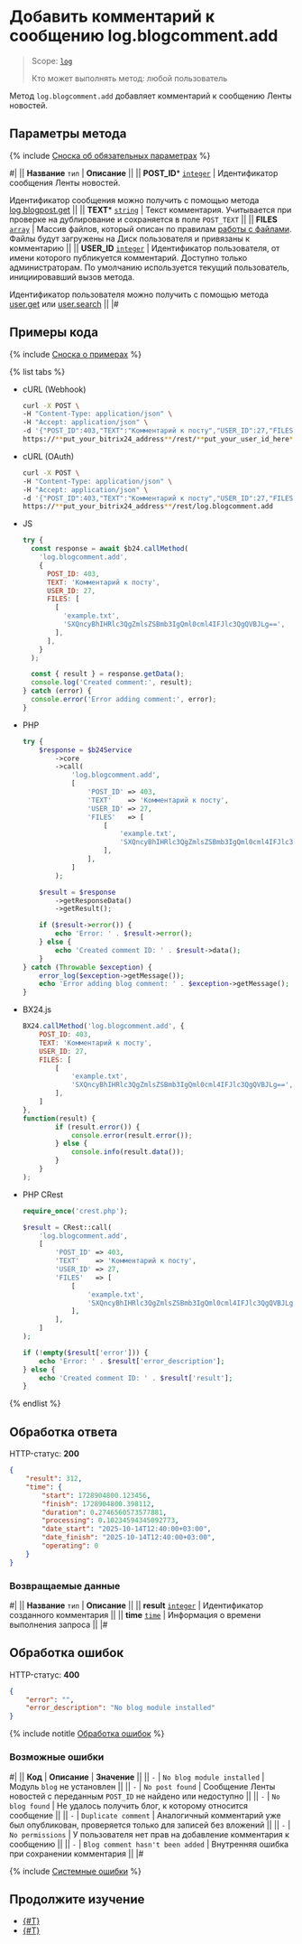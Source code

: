 # Добавить комментарий к сообщению log.blogcomment.add

> Scope: [`log`](../../scopes/permissions.md)
>
> Кто может выполнять метод: любой пользователь

Метод `log.blogcomment.add` добавляет комментарий к сообщению Ленты новостей.

## Параметры метода

{% include [Сноска об обязательных параметрах](../../../_includes/required.md) %}

#|
|| **Название**
`тип` | **Описание** ||
|| **POST_ID***
[`integer`](../../data-types.md) | Идентификатор сообщения Ленты новостей.

Идентификатор сообщения можно получить с помощью метода [log.blogpost.get](../log-blogpost-get.md) ||
|| **TEXT***
[`string`](../../data-types.md) | Текст комментария. Учитывается при проверке на дублирование и сохраняется в поле `POST_TEXT` ||
|| **FILES**
[`array`](../../data-types.md) | Массив файлов, который описан по правилам [работы с файлами](../../files/how-to-upload-files.md). Файлы будут загружены на Диск пользователя и привязаны к комментарию ||
|| **USER_ID**
[`integer`](../../data-types.md) | Идентификатор пользователя, от имени которого публикуется комментарий. Доступно только администраторам. По умолчанию используется текущий пользователь, инициировавший вызов метода.

Идентификатор пользователя можно получить с помощью метода [user.get](../../user/user-get.md) или [user.search](../../user/user-search.md) ||
|#

## Примеры кода

{% include [Сноска о примерах](../../../_includes/examples.md) %}

{% list tabs %}

- cURL (Webhook)

    ```bash
    curl -X POST \
    -H "Content-Type: application/json" \
    -H "Accept: application/json" \
    -d '{"POST_ID":403,"TEXT":"Комментарий к посту","USER_ID":27,"FILES":[["example.txt","SXQncyBhIHRlc3QgZmlsZSBmb3IgQml0cml4IFJlc3QgQVBJLg=="]]}' \
    https://**put_your_bitrix24_address**/rest/**put_your_user_id_here**/**put_your_webhook_here**/log.blogcomment.add
    ```

- cURL (OAuth)

    ```bash
    curl -X POST \
    -H "Content-Type: application/json" \
    -H "Accept: application/json" \
    -d '{"POST_ID":403,"TEXT":"Комментарий к посту","USER_ID":27,"FILES":[["example.txt","SXQncyBhIHRlc3QgZmlsZSBmb3IgQml0cml4IFJlc3QgQVBJLg=="]],"auth":"**put_access_token_here**"}' \
    https://**put_your_bitrix24_address**/rest/log.blogcomment.add
    ```

- JS

    ```js
    try {
      const response = await $b24.callMethod(
        'log.blogcomment.add',
        {
          POST_ID: 403,
          TEXT: 'Комментарий к посту',
          USER_ID: 27,
          FILES: [
            [
              'example.txt',
              'SXQncyBhIHRlc3QgZmlsZSBmb3IgQml0cml4IFJlc3QgQVBJLg==',
            ],
          ],
        }
      );

      const { result } = response.getData();
      console.log('Created comment:', result);
    } catch (error) {
      console.error('Error adding comment:', error);
    }
    ```

- PHP

    ```php
    try {
        $response = $b24Service
            ->core
            ->call(
                'log.blogcomment.add',
                [
                    'POST_ID' => 403,
                    'TEXT'    => 'Комментарий к посту',
                    'USER_ID' => 27,
                    'FILES'   => [
                        [
                            'example.txt',
                            'SXQncyBhIHRlc3QgZmlsZSBmb3IgQml0cml4IFJlc3QgQVBJLg==',
                        ],
                    ],
                ]
            );

        $result = $response
            ->getResponseData()
            ->getResult();

        if ($result->error()) {
            echo 'Error: ' . $result->error();
        } else {
            echo 'Created comment ID: ' . $result->data();
        }
    } catch (Throwable $exception) {
        error_log($exception->getMessage());
        echo 'Error adding blog comment: ' . $exception->getMessage();
    }
    ```

- BX24.js

    ```js
    BX24.callMethod('log.blogcomment.add', {
        POST_ID: 403,
        TEXT: 'Комментарий к посту',
        USER_ID: 27,
        FILES: [
            [
                'example.txt',
                'SXQncyBhIHRlc3QgZmlsZSBmb3IgQml0cml4IFJlc3QgQVBJLg==',
            ],
        ]
    }, 
    function(result) {
            if (result.error()) {
                console.error(result.error());
            } else {
                console.info(result.data());
            }
        }
    );
    ```

- PHP CRest

    ```php
    require_once('crest.php');

    $result = CRest::call(
        'log.blogcomment.add',
        [
            'POST_ID' => 403,
            'TEXT'    => 'Комментарий к посту',
            'USER_ID' => 27,
            'FILES'   => [
                [
                    'example.txt',
                    'SXQncyBhIHRlc3QgZmlsZSBmb3IgQml0cml4IFJlc3QgQVBJLg==',
                ],
            ],
        ]
    );

    if (!empty($result['error'])) {
        echo 'Error: ' . $result['error_description'];
    } else {
        echo 'Created comment ID: ' . $result['result'];
    }
    ```

{% endlist %}

## Обработка ответа

HTTP-статус: **200**

```json
{
    "result": 312,
    "time": {
        "start": 1728904800.123456,
        "finish": 1728904800.398112,
        "duration": 0.2746560573577881,
        "processing": 0.10234594345092773,
        "date_start": "2025-10-14T12:40:00+03:00",
        "date_finish": "2025-10-14T12:40:00+03:00",
        "operating": 0
    }
}
```

### Возвращаемые данные

#|
|| **Название**
`тип` | **Описание** ||
|| **result**
[`integer`](../../data-types.md) | Идентификатор созданного комментария ||
|| **time**
[`time`](../../data-types.md#time) | Информация о времени выполнения запроса ||
|#

## Обработка ошибок

HTTP-статус: **400**

```json
{
    "error": "",
    "error_description": "No blog module installed"
}
```

{% include notitle [Обработка ошибок](../../../_includes/error-info.md) %}

### Возможные ошибки

#|
|| **Код** | **Описание** | **Значение** ||
|| `-` | `No blog module installed` | Модуль `blog` не установлен ||
|| `-` | `No post found` | Сообщение Ленты новостей с переданным `POST_ID` не найдено или недоступно ||
|| `-` | `No blog found` | Не удалось получить блог, к которому относится сообщение ||
|| `-` | `Duplicate comment` | Аналогичный комментарий уже был опубликован, проверяется только для записей без вложений ||
|| `-` | `No permissions` | У пользователя нет прав на добавление комментария к сообщению ||
|| `-` | `Blog comment hasn't been added` | Внутренняя ошибка при сохранении комментария ||
|#

{% include [Системные ошибки](../../../_includes/system-errors.md) %}

## Продолжите изучение

- [{#T}](./log-blogcomment-delete.md)
- [{#T}](./log-blogcomment-user-get.md)